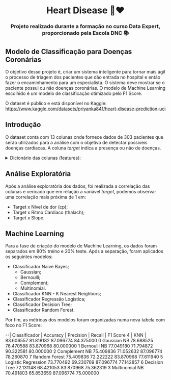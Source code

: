 <h1 align="center"> Heart Disease 🏥❤️ </h1>

<h3 align="center"> Projeto realizado durante a formação no curso Data Expert, proporcionado pela Escola DNC 📚 </h3>

<h2 align="left"> Modelo de Classificação para Doenças Coronárias </h2>

O objetivo desse projeto é, criar um sistema inteligente para tornar mais ágil o processo de triagem dos pacientes que dão entrada no hospital e então fazer o encaminhamento para um especialista. O sistema deve mostrar se o paciente possui ou não doenças coronárias. O modelo de Machine Learning escolhido é um modelo de classificação otimizado pelo F1 Score.

O dataset é público e está disponível no Kaggle: https://www.kaggle.com/datasets/priyanka841/heart-disease-prediction-uci

<h2 align="left"> Introdução </h2>

O dataset conta com 13 colunas onde fornece dados de 303 pacientes que serão utilizados para a análise com o objetivo de detectar possíveis doenças cardíacas. A coluna _target_ indica a presença ou não de doenças.

<details>
  <summary> Dicionário das colunas (features): </summary>
 
- age: Idade (Anos)
- sex: Sexo (1 = Masc e 0 = Fem)
- cp: Nível de dor ( 1 a 4 )
- trestbps: Pressão sanguínea em Repouso
- chol: colesterol em mg/dl:
- fbs: Fasting Blood Sugar (Teste diabético) > 120 mg/dl
- restecg: Eletrocardiogramas em repouso (0,1 ou 2)
- thalach: Ritmo cardíaco
- exang: Exercício físico que gerou Angina
- oldpeak: Depressão de ST induzida por exercício em relação ao repouso
- slope: Tipo de inclinação do segmento ST de pico do exercício
- ca: número de vasos sanguínios ressaltados (coloridos por fluoroscopia)
- thal: Talassemia -> 3 = normal; 6 = fixed defect; 7 = reversable defect
- target: (1 = doente; 0 = não doente)
</details>

<h2 align="left"> Análise Exploratória </h2>

Após a análise exploratória dos dados, foi realizada a correlação das colunas e vericado que em relação a variável _target_, podemos observar uma correlação mais próxima de 1 em:
- Target x Nível de dor (cp);
- Target x Rítmo Cardíaco (thalach);
- Target x Slope.

<h2 align="left"> Machine Learning </h2>

Para a fase de criação do modelo de Machine Learning, os dados foram separados em 80% treino e 20% teste. Após a separação, foram aplicados os seguintes modelos:
- Classificador Naive Bayes;
  * Gaussian;
  * Bernoulli;
  * Complement;
  * Multinomial.
- Classificador KNN - K Nearest Neighbors;
- Classificador Regressão Logística;
- Classificador Decision Tree;
- Classificador Random Forest.

Por fim, as métricas dos modelos foram organizadas numa nova tabela com foco no F1 Score:

--| Classificador | Accuracy | Precision | Recall | F1 Score
4 | KNN | 83.606557	81.818182	87.096774	84.375000
0	Gaussian NB	78.688525	76.470588	83.870968	80.000000
1	Bernoulli NB	77.049180	71.794872	90.322581	80.000000
2	Complement NB	75.409836	71.052632	87.096774	78.260870
7	Random Forest	75.409836	72.222222	83.870968	77.611940
5	Logistic Regression	73.770492	69.230769	87.096774	77.142857
6	Decision Tree	72.131148	68.421053	83.870968	75.362319
3	Multinomial NB	70.491803	65.853659	87.096774	75.000000
